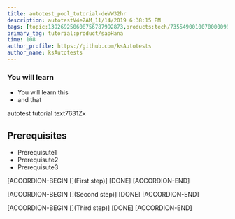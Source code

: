 ```yaml
---
title: autotest_pool_tutorial-deVW32hr
description: autotestV4e2AM_11/14/2019 6:38:15 PM
tags: [topic:139269250608756787992873,products:tech/73554900100700000996,tutorial:experience/advanced]
primary_tag: tutorial:product/sapHana
time: 108
author_profile: https://github.com/ksAutotests
author_name: ksAutotests
---
```

### You will learn
- You will learn this
- and that

autotest tutorial text7631Zx

## Prerequisites
- Prerequisute1
- Prerequisute2
- Prerequisute3

[ACCORDION-BEGIN [](First step)]
[DONE]
[ACCORDION-END]

[ACCORDION-BEGIN [](Second step)]
[DONE]
[ACCORDION-END]

[ACCORDION-BEGIN [](Third step)]
[DONE]
[ACCORDION-END]

